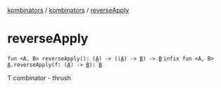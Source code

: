 [kombinators](../index.md) / [kombinators](index.md) / [reverseApply](./reverse-apply.md)

# reverseApply

`fun <A, B> reverseApply(): (`[`A`](reverse-apply.md#A)`) -> ((`[`A`](reverse-apply.md#A)`) -> `[`B`](reverse-apply.md#B)`) -> `[`B`](reverse-apply.md#B)
`infix fun <A, B> `[`A`](reverse-apply.md#A)`.reverseApply(f: (`[`A`](reverse-apply.md#A)`) -> `[`B`](reverse-apply.md#B)`): `[`B`](reverse-apply.md#B)

T combinator - thrush


